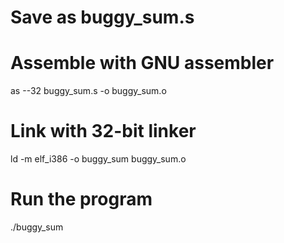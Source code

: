 # Save as buggy_sum.s

# Assemble with GNU assembler
as --32 buggy_sum.s -o buggy_sum.o

# Link with 32-bit linker
ld -m elf_i386 -o buggy_sum buggy_sum.o

# Run the program
./buggy_sum
